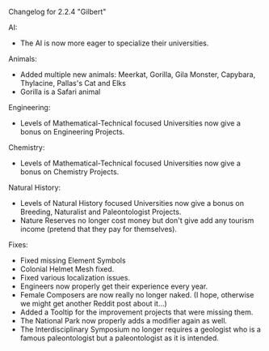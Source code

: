 Changelog for 2.2.4 "Gilbert"

AI:
- The AI is now more eager to specialize their universities.

Animals:
- Added multiple new animals: Meerkat, Gorilla, Gila Monster, Capybara, Thylacine, Pallas's Cat and Elks
- Gorilla is a Safari animal

Engineering:
- Levels of Mathematical-Technical focused Universities now give a bonus on Engineering Projects.

Chemistry:
- Levels of Mathematical-Technical focused Universities now give a bonus on Chemistry Projects.

Natural History:
- Levels of Natural History focused Universities now give a bonus on Breeding, Naturalist and Paleontologist Projects.
- Nature Reserves no longer cost money but don't give add any tourism income (pretend that they pay for themselves).

Fixes:
- Fixed missing Element Symbols
- Colonial Helmet Mesh fixed.
- Fixed various localization issues.
- Engineers now properly get their experience every year.
- Female Composers are now really no longer naked. (I hope, otherwise we might get another Reddit post about it...)
- Added a Tooltip for the improvement projects that were missing them.
- The National Park now properly adds a modifier again as well.
- The Interdisciplinary Symposium no longer requires a geologist who is a famous paleontologist but a paleontologist as it is intended.
